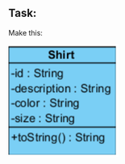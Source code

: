 Task:
---
Make this:

![](https://github.com/Riernish/JavaPractiseTasks/blob/main/week3/Shirt/task.png "task")
